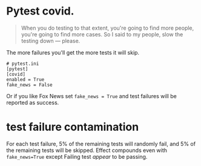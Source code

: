 # Pytest covid. 


> When you do testing to that extent, you're going to find more people, you're
> going to find more cases. So I said to my people, slow the testing down —
> please.

The more failures you'll get the more tests it will skip.

```
# pytest.ini
[pytest]
[covid]
enabled = True
fake_news = False
```

Or if you like Fox News set `fake_news = True` and test failures will be reported as success.

# test failure contamination

For each test failure, 5% of the remaining tests will randomly fail, and 5% of
the remaining tests will be skipped. Effect compounds even with `fake_news=True`
except Failing test _appear_ to be passing.
